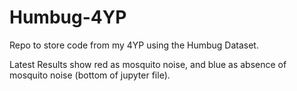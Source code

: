 # Humbug-4YP
Repo to store code from my 4YP using the Humbug Dataset.


Latest Results show red as mosquito noise, and blue as absence of mosquito noise (bottom of jupyter file).
